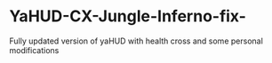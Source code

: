 # YaHUD-CX-Jungle-Inferno-fix-
Fully updated version of yaHUD with health cross and some personal modifications
